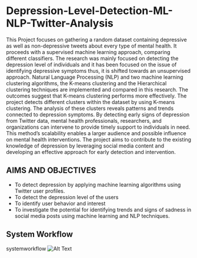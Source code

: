 # Depression-Level-Detection-ML-NLP-Twitter-Analysis
This Project focuses on gathering a random dataset containing depressive as well as non-depressive tweets about every type of mental health. It proceeds with a supervised machine learning approach, comparing different classifiers. The research was mainly focused on detecting the depression level of individuals and it has been focused on the issue of identifying depressive symptoms thus, it is shifted towards an unsupervised approach. Natural Language Processing (NLP) and two machine learning clustering algorithms, the K-means clustering and the Hierarchical clustering techniques are implemented and compared in this research. The outcomes suggest that K-means clustering performs more effectively. The project detects different clusters within the dataset by using K-means clustering. The analysis of these clusters reveals patterns and trends connected to depression symptoms. By detecting early signs of depression from Twitter data, mental health professionals, researchers, and organizations can intervene to provide timely support to individuals in need. This method’s scalability enables a larger audience and possible influence on mental health interventions. The project aims to contribute to the existing knowledge of depression by leveraging social media content and developing an effective approach for early detection and intervention.
## AIMS AND OBJECTIVES
- To detect depression by applying machine learning algorithms using Twitter user profiles.
- To detect the depression level of the users
- To identify user behavior and interest
- To investigate the potential for identifying trends and signs of sadness in social media posts using machine learning and NLP techniques.
## System Workflow
systemworkflow
![Alt Text](pao/your/image.pngth/t)

